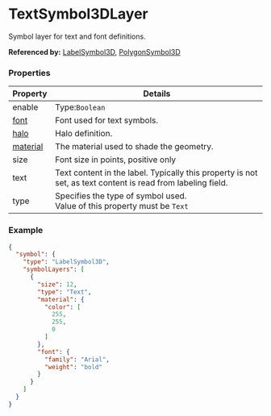 # TextSymbol3DLayer

Symbol layer for text and font definitions.

**Referenced by:** [LabelSymbol3D](labelSymbol3D.md), [PolygonSymbol3D](polygonSymbol3D.md)

### Properties

| Property | Details
| --- | ---
| enable | Type:`Boolean`
| [font](font.md) | Font used for text symbols.
| [halo](halo.md) | Halo definition.
| [material](material.md) | The material used to shade the geometry.
| size | Font size in points, positive only
| text | Text content in the label. Typically this property is not set, as text content is read from labeling field.
| type | Specifies the type of symbol used.<br>Value of this property must be `Text`


### Example

```json
{
  "symbol": {
    "type": "LabelSymbol3D",
    "symbolLayers": [
      {
        "size": 12,
        "type": "Text",
        "material": {
          "color": [
            255,
            255,
            0
          ]
        },
        "font": {
          "family": "Arial",
          "weight": "bold"
        }
      }
    ]
  }
}
```


